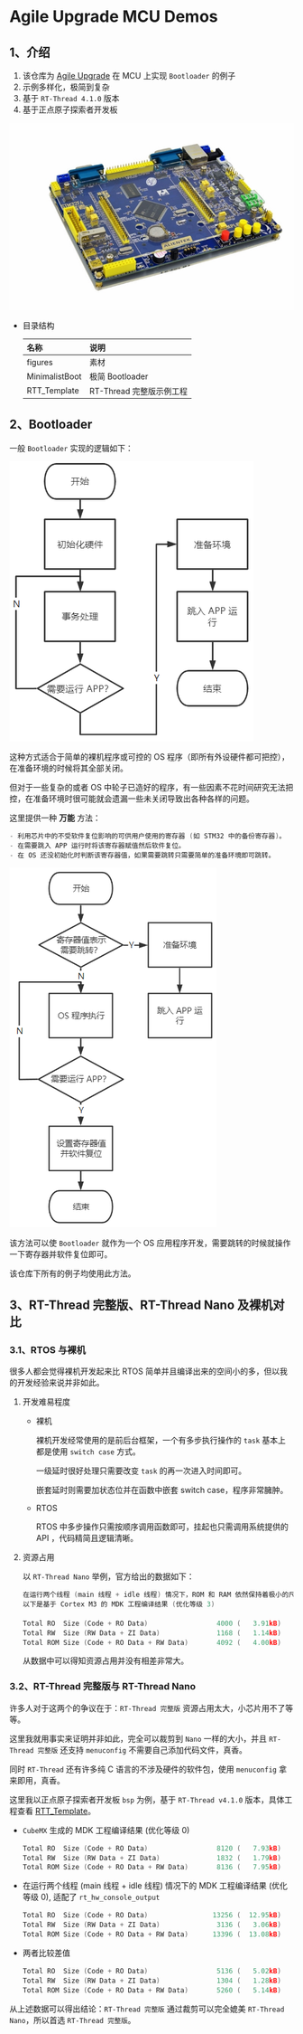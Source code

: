# Agile Upgrade MCU Demos

## 1、介绍

1. 该仓库为 [Agile Upgrade](https://github.com/loogg/agile_upgrade) 在 MCU 上实现 `Bootloader` 的例子
2. 示例多样化，极简到复杂
3. 基于 `RT-Thread 4.1.0` 版本
4. 基于正点原子探索者开发板

  ![explorer](./figures/explorer.png)

- 目录结构

  | 名称 | 说明 |
  | ---- | ---- |
  | figures | 素材 |
  | MinimalistBoot | 极简 Bootloader |
  | RTT_Template | RT-Thread 完整版示例工程 |

## 2、Bootloader

一般 `Bootloader` 实现的逻辑如下：

  ![boot1](./figures/boot1.png)

这种方式适合于简单的裸机程序或可控的 OS 程序（即所有外设硬件都可把控），在准备环境的时候将其全部关闭。

但对于一些复杂的或者 OS 中轮子已造好的程序，有一些因素不花时间研究无法把控，在准备环境时很可能就会遗漏一些未关闭导致出各种各样的问题。

这里提供一种 **万能** 方法：

```C
- 利用芯片中的不受软件复位影响的可供用户使用的寄存器 (如 STM32 中的备份寄存器)。
- 在需要跳入 APP 运行时将该寄存器赋值然后软件复位。
- 在 OS 还没初始化时判断该寄存器值，如果需要跳转只需要简单的准备环境即可跳转。
```

  ![boot2](./figures/boot2.png)

该方法可以使 `Bootloader` 就作为一个 OS 应用程序开发，需要跳转的时候就操作一下寄存器并软件复位即可。

该仓库下所有的例子均使用此方法。

## 3、RT-Thread 完整版、RT-Thread Nano 及裸机对比

### 3.1、RTOS 与裸机

很多人都会觉得裸机开发起来比 RTOS 简单并且编译出来的空间小的多，但以我的开发经验来说并非如此。

1. 开发难易程度

    - 裸机

      裸机开发经常使用的是前后台框架，一个有多步执行操作的 `task` 基本上都是使用 `switch case` 方式。

      一级延时很好处理只需要改变 `task` 的再一次进入时间即可。

      嵌套延时则需要加状态位并在函数中嵌套 switch case，程序非常臃肿。

    - RTOS

      RTOS 中多步操作只需按顺序调用函数即可，挂起也只需调用系统提供的 API ，代码精简且逻辑清晰。

2. 资源占用

    以 `RT-Thread Nano` 举例，官方给出的数据如下：

    ```C
    在运行两个线程 (main 线程 + idle 线程) 情况下，ROM 和 RAM 依然保持着极小的尺寸。
    以下是基于 Cortex M3 的 MDK 工程编译结果 (优化等级 3)

    Total RO  Size (Code + RO Data)                 4000 (   3.91kB)
    Total RW  Size (RW Data + ZI Data)              1168 (   1.14kB)
    Total ROM Size (Code + RO Data + RW Data)       4092 (   4.00kB)
    ```

    从数据中可以得知资源占用并没有相差非常大。

### 3.2、RT-Thread 完整版与 RT-Thread Nano

许多人对于这两个的争议在于：`RT-Thread 完整版` 资源占用太大，小芯片用不了等等。

这里我就用事实来证明并非如此，完全可以裁剪到 `Nano` 一样的大小，并且 `RT-Thread 完整版` 还支持 `menuconfig` 不需要自己添加代码文件，真香。

同时 `RT-Thread` 还有许多纯 C 语言的不涉及硬件的软件包，使用 `menuconfig` 拿来即用，真香。

这里我以正点原子探索者开发板 `bsp` 为例，基于 `RT-Thread v4.1.0` 版本，具体工程查看 [RTT_Template](./RTT_Template)。

- `CubeMX` 生成的 MDK 工程编译结果 (优化等级 0)

  ```C
  Total RO  Size (Code + RO Data)                 8120 (   7.93kB)
  Total RW  Size (RW Data + ZI Data)              1832 (   1.79kB)
  Total ROM Size (Code + RO Data + RW Data)       8136 (   7.95kB)
  ```

- 在运行两个线程 (main 线程 + idle 线程) 情况下的 MDK 工程编译结果 (优化等级 0), 适配了 `rt_hw_console_output`

  ```C
  Total RO  Size (Code + RO Data)                13256 (  12.95kB)
  Total RW  Size (RW Data + ZI Data)              3136 (   3.06kB)
  Total ROM Size (Code + RO Data + RW Data)      13396 (  13.08kB)
  ```

- 两者比较差值

  ```C
  Total RO  Size (Code + RO Data)                 5136 (   5.02kB)
  Total RW  Size (RW Data + ZI Data)              1304 (   1.28kB)
  Total ROM Size (Code + RO Data + RW Data)       5260 (   5.14kB)
  ```

从上述数据可以得出结论：`RT-Thread 完整版` 通过裁剪可以完全媲美 `RT-Thread Nano`，所以首选 `RT-Thread 完整版`。
